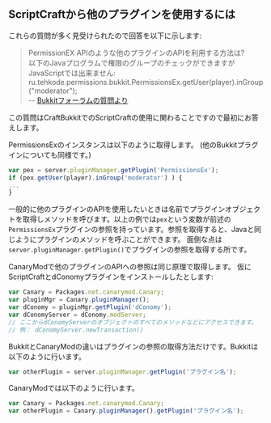 ## ScriptCraftから他のプラグインを使用するには
これらの質問が多く見受けられたので回答を以下に示します:

> PermissionEX APIのような他のプラグインのAPIを利用する方法は?  
> 以下のJavaプログラムで権限のグループのチェックができますがJavaScriptでは出来ません:  
> ru.tehkode.permissions.bukkit.PermissionsEx.getUser(player).inGroup("moderator");  
> -- [Bukkitフォーラムの質問より][1]  

[1]: http://dev.bukkit.org/bukkit-plugins/scriptcraft/?page=2#c48

この質問はCraftBukkitでのScriptCraftの使用に関わることですので最初にお答えします。

PermissionsExのインスタンスは以下のように取得します。 (他のBukkitプラグインについても同様です。)
```javascript
var pex = server.pluginManager.getPlugin('PermissionsEx');
if (pex.getUser(player).inGroup('moderator') ) {
...
}
```
一般的に他のプラグインのAPIを使用したいときは名前でプラグインオブジェクトを取得しメソッドを呼びます。以上の例では`pex`という変数が前述の`PermissionsEx`プラグインの参照を持っています。参照を取得すると、Javaと同じようにプラグインのメソッドを呼ぶことができます。
面倒な点は`server.pluginManager.getPlugin()`でプラグインの参照を取得する所です。

CanaryModで他のプラグインのAPIへの参照は同じ原理で取得します。
仮にScriptCraftとdConomyプラグインをインストールしたとします:

```javascript
var Canary = Packages.net.canarymod.Canary;
var pluginMgr = Canary.pluginManager();
var dConomy = pluginMgr.getPlugin('dConomy');
var dConomyServer = dConomy.modServer;
// ここからdConomyServerのオブジェクトのすべてのメソッドなどにアクセスできます。
// 例： dConomyServer.newTransaction()
```

BukkitとCanaryModの違いはプラグインの参照の取得方法だけです。Bukkitは以下のように行います。

```javascript
var otherPlugin = server.pluginManager.getPlugin('プラグイン名');
```

CanaryModでは以下のように行います。

```javascript
var Canary = Packages.net.canarymod.Canary;
var otherPlugin = Canary.pluginManager().getPlugin('プラグイン名');
```
